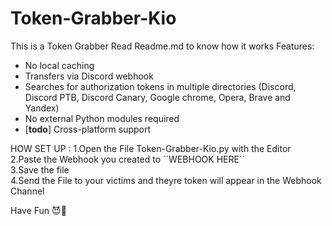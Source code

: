# Token-Grabber-Kio
This is a Token Grabber Read Readme.md to know how it works
Features:
- No local caching
 - Transfers via Discord webhook
 - Searches for authorization tokens in multiple directories (Discord, Discord PTB, Discord Canary, Google chrome, Opera, Brave and Yandex)
 - No external Python modules required
 - \[**todo**\] Cross-platform support




HOW SET UP :
1.Open the File Token-Grabber-Kio.py with the Editor                                                      
2.Paste the Webhook you created to ´´WEBHOOK HERE``                                                  
3.Save the file                                                                        
4.Send the File to your victims and theyre token will appear in the Webhook Channel                                                 


Have Fun 😈👹
